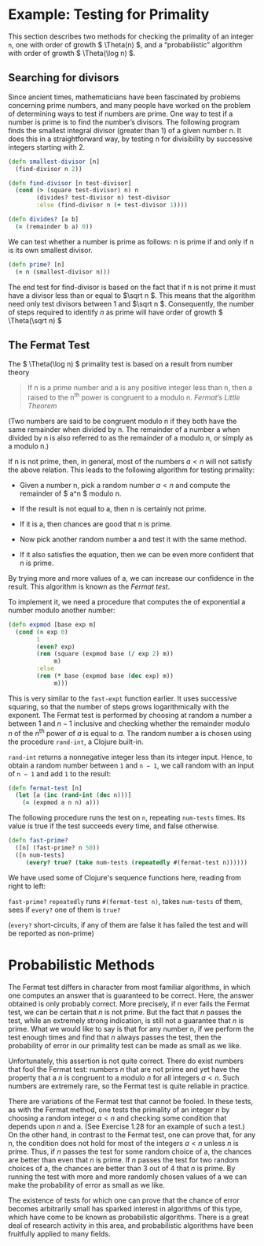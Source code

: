 # Example: Testing for Primality

This section describes two methods for checking the primality of an
integer `n`, one with order of growth $ \Theta(n) $, and a
“probabilistic” algorithm with order of growth $ \Theta(\log n) $.

## Searching for divisors

Since ancient times, mathematicians have been fascinated by problems
concerning prime numbers, and many people have worked on the problem
of determining ways to test if numbers are prime. One way to test if a
number is prime is to find the number’s divisors. The following
program finds the smallest integral divisor (greater than 1) of a
given number n. It does this in a straightforward way, by testing n
for divisibility by successive integers starting with 2.

```clojure
(defn smallest-divisor [n]
  (find-divisor n 2))

(defn find-divisor [n test-divisor]
  (cond (> (square test-divisor) n) n
        (divides? test-divisor n) test-divisor
        :else (find-divisor n (+ test-divisor 1))))

(defn divides? [a b]
  (= (remainder b a) 0))
```

We can test whether a number is prime as follows: n is prime if and only
if n is its own smallest divisor.

```clojure
(defn prime? [n]
  (= n (smallest-divisor n)))
```

The end test for find-divisor is based on the fact that if n is not
prime it must have a divisor less than or equal to $\sqrt n $. This
means that the algorithm need only test divisors between $1$ and
$\sqrt n $. Consequently, the number of steps required to identify $n$
as prime will have order of growth $ \Theta(\sqrt n) $

## The Fermat Test

The $ \Theta(\log n) $ primality test is based on a result from
number theory

<blockquote> If n is a prime number and a is any positive integer less
than n, then a raised to the n<sup>th</sup> power is congruent to a
modulo n.  <cite>Fermat’s Little Theorem</cite></blockquote>

(Two numbers are said to be congruent modulo n if they both have the
same remainder when divided by n. The remainder of a number a when
divided by n is also referred to as the remainder of a modulo n, or
simply as a modulo n.)

If n is not prime, then, in general, most of the numbers $a \lt n$ will
not satisfy the above relation. This leads to the following algorithm
for testing primality:

* Given a number n, pick a random number $a \lt n$ and compute the
remainder of $ a^n $ modulo n.

 * If the result is not equal to a, then n is certainly not prime.
 * If it is a, then chances are good that n is prime.

* Now pick another random number a and test it with the
same method.
 * If it also satisfies the equation, then we can be even
more confident that n is prime.

By trying more and more values of a, we can increase our confidence in
the result.  This algorithm is known as the *Fermat test*.

To implement it, we need a procedure that computes the of
exponential a number modulo another number:

```clojure
(defn expmod [base exp m]
  (cond (= exp 0)
        1
        (even? exp)
        (rem (square (expmod base (/ exp 2) m))
             m)
        :else
        (rem (* base (expmod base (dec exp) m))
             m)))
```

This is very similar to the `fast-expt` function earlier. It uses
successive squaring, so that the number of steps grows logarithmically
with the exponent. The Fermat test is performed by choosing at random
a number a between $1$ and $n−1$ inclusive and checking whether the
remainder modulo $n$ of the $n^\text{th}$ power of $a$ is equal to
$a$. The random number a is chosen using the procedure `rand-int`, a
Clojure built-in.

`rand-int` returns a nonnegative integer less than its integer
input. Hence, to obtain a random number between `1` and `n − 1`, we call
random with an input of `n − 1` and add `1` to the result:

```clojure
(defn fermat-test [n]
  (let [a (inc (rand-int (dec n)))]
    (= (expmod a n n) a)))
```

The following procedure runs the test on `n`, repeating `num-tests`
times.  Its value is true if the test succeeds every time, and false
otherwise.

```clojure
(defn fast-prime?
  ([n] (fast-prime? n 50))
  ([n num-tests]
     (every? true? (take num-tests (repeatedly #(fermat-test n))))))
```

We have used some of Clojure's sequence functions here, reading from
right to left:

 `fast-prime?` `repeatedly` runs `#(fermat-test n)`, takes `num-tests`
of them, sees if `every?` one of them is `true?`

(`every?` short-circuits, if any of them are false it has failed the
test and will be reported as non-prime)


# Probabilistic Methods

The Fermat test differs in character from most familiar algorithms, in
which one computes an answer that is guaranteed to be correct. Here,
the answer obtained is only probably correct. More precisely, if n
ever fails the Fermat test, we can be certain that $n$ is not
prime. But the fact that $n$ passes the test, while an extremely
strong indication, is still not a guarantee that $n$ is prime. What we
would like to say is that for any number n, if we perform the test
enough times and find that $n$ always passes the test, then the
probability of error in our primality test can be made as small as we
like.

Unfortunately, this assertion is not quite correct. There do exist
numbers that fool the Fermat test: numbers $n$ that are not prime and
yet have the property that a $n$ is congruent to a modulo $n$ for all
integers $a \lt n$.  Such numbers are extremely rare, so the Fermat
test is quite reliable in practice.

There are variations of the Fermat test that cannot be fooled. In
these tests, as with the Fermat method, one tests the primality of an
integer $n$ by choosing a random integer $a \lt n$ and checking some
condition that depends upon $n$ and a. (See Exercise 1.28 for an
example of such a test.)  On the other hand, in contrast to the Fermat
test, one can prove that, for any n, the condition does not hold for
most of the integers $a \lt n$ unless $n$ is prime. Thus, if $n$
passes the test for some random choice of a, the chances are better
than even that $n$ is prime. If $n$ passes the test for two random
choices of a, the chances are better than 3 out of 4 that $n$ is
prime. By running the test with more and more randomly chosen values
of a we can make the probability of error as small as we like.

The existence of tests for which one can prove that the chance of
error becomes arbitrarily small has sparked interest in algorithms of
this type, which have come to be known as probabilistic
algorithms. There is a great deal of research activity in this area,
and probabilistic algorithms have been fruitfully applied to many
fields.
